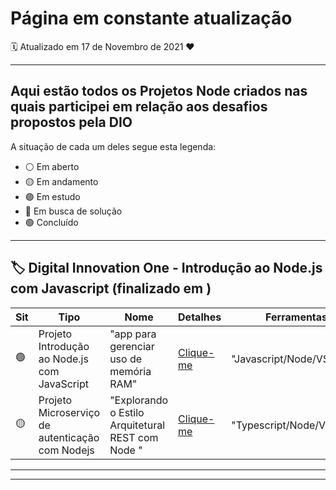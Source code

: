 # Página em constante atualização

:spiral_calendar: Atualizado em 17 de Novembro de 2021 :heart:

---------------------------------------------------------------------------------------------------------------------------------------------------------------------------------
## Aqui estão todos os Projetos Node criados nas quais participei em relação aos desafios propostos pela DIO
A situação de cada um deles segue esta legenda: 
- :white_circle: Em aberto
- :yellow_circle: Em andamento
- :purple_circle: Em estudo
- :red_circle: Em busca de solução
- :green_circle: Concluído

---------------------------------------------------------------------------------------------------------------------------------------------------------------------------------
## :label: Digital Innovation One - Introdução ao Node.js com Javascript (finalizado em )



|Sit|Tipo|Nome|Detalhes|Ferramentas|
|---|----|----|--------|-----------|
|:green_circle:|Projeto Introdução ao Node.js com JavaScript|"app para gerenciar uso de memória RAM" |<a href="https://github.com/anacarolliny/ProjetosDigitalInnovationOne/tree/main/Nodejs/Projeto1">Clique-me</a>|"Javascript/Node/VSCode"|
|:yellow_circle:|Projeto Microserviço de autenticação com Nodejs |"Explorando o Estilo Arquitetural REST com Node "  |<a href="https://github.com/anacarolliny/ProjetosDigitalInnovationOne/tree/main/Nodejs/Projeto2">Clique-me</a>|"Typescript/Node/VSCode"|
---------------------------------------------------------------------------------------------------------------------------------------------------------------------------------


---------------------------------------------------------------------------------------------------------------------------------------------------------------------------------
